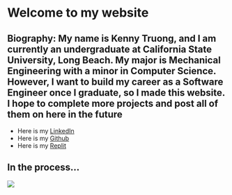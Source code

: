 <h1> Welcome to my website</h1>
<section>
<!-- Introduction -->
  <h2> Biography: My name is Kenny Truong, and I am currently an undergraduate at California State University, Long Beach. My major is Mechanical Engineering with a minor in Computer Science. However, I want to build my career as a Software Engineer once I graduate, so I made this website. I hope to complete more projects and post all of them on here in the future </h2>
</section>
<section>
<!-- Personal Website -->
  <ul>
    <li> Here is my <a href="https://www.linkedin.com/in/kenny-truong-2803kt/">LinkedIn</a>
    <li> Here is my <a href="https://github.com/kennytruoong/Python-project">Github</a>
    <li> Here is my <a href="https://replit.com/@kennytruoong"> Replit</a>
   </ul>
 <section>
<h2> In the process... </h2>
<img src="https://arc-tech.co.za/wp-content/uploads/2020/08/ARC-Technology-Slow-Website-Speed_blog-feature_resized-1080x675.png">
